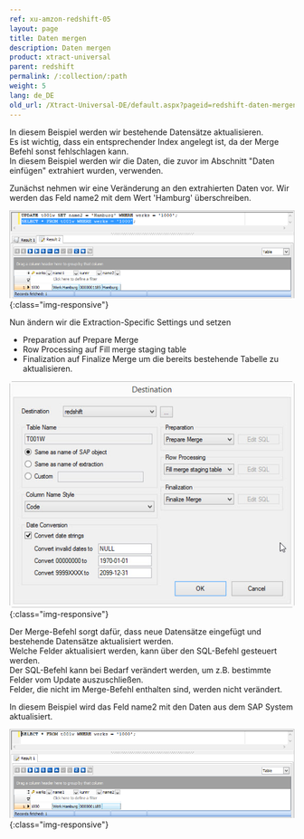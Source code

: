 ```yaml
---
ref: xu-amzon-redshift-05
layout: page
title: Daten mergen
description: Daten mergen
product: xtract-universal
parent: redshift
permalink: /:collection/:path
weight: 5
lang: de_DE
old_url: /Xtract-Universal-DE/default.aspx?pageid=redshift-daten-mergen
---
```


In diesem Beispiel werden wir bestehende Datensätze aktualisieren.<br>
Es ist wichtig, dass ein entsprechender Index angelegt ist, da der Merge Befehl sonst fehlschlagen kann.<br>
In diesem Beispiel werden wir die Daten, die zuvor im Abschnitt "Daten einfügen" extrahiert wurden, verwenden.

Zunächst nehmen wir eine Veränderung an den extrahierten Daten vor. Wir werden das Feld name2 mit dem Wert 'Hamburg' überschreiben.

![RS-Merge-After-Update](/img/content/RS-Merge-After-Update.png){:class="img-responsive"}

Nun ändern wir die Extraction-Specific Settings und setzen
- Preparation auf Prepare Merge
- Row Processing auf Fill merge staging table
- Finalization auf Finalize Merge
um die bereits bestehende Tabelle zu aktualisieren.

![XU_redshift_merge](/img/content/XU_redshift_merge.jpg){:class="img-responsive"}

Der Merge-Befehl sorgt dafür, dass neue Datensätze eingefügt und bestehende Datensätze aktualisiert werden.<br>
Welche Felder aktualisiert werden, kann über den SQL-Befehl gesteuert werden.<br>
Der SQL-Befehl kann bei Bedarf verändert werden, um z.B. bestimmte Felder vom Update auszuschließen.<br>
Felder, die nicht im Merge-Befehl enthalten sind, werden nicht verändert.

In diesem Beispiel wird das Feld name2 mit den Daten aus dem SAP System aktualisiert.

![RS-Merge-Result](/img/content/RS-Merge-Result.png){:class="img-responsive"}

